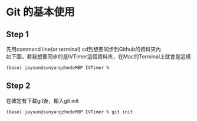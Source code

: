 # Git 的基本使用


## Step 1

先用command line(or terminal) cd到想要同步到Github的資料夾內<br>如下圖，若我想要同步的是IVTimer這個資料夾，在Mac的Terminal上就會是這樣

    (base) jaysun@sunyangzhedeMBP IVTimer % 
## Step 2
在確定有下載git後，輸入git init

    (base) jaysun@sunyangzhedeMBP IVTimer % git init
